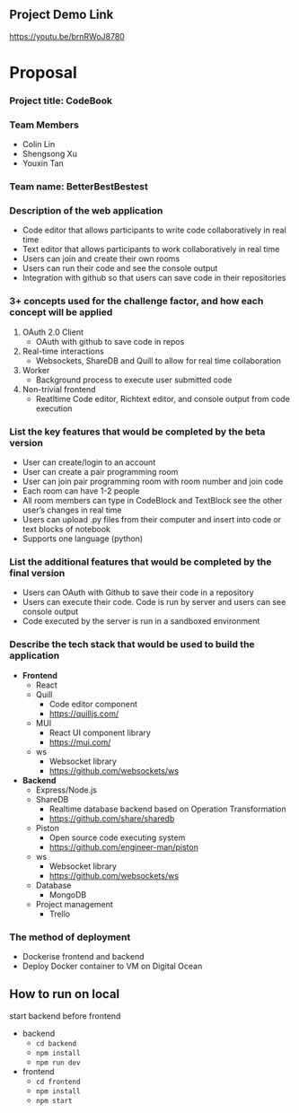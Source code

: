 ## Project Demo Link
https://youtu.be/brnRWoJ8780

# Proposal

### Project title: CodeBook

### Team Members

- Colin Lin
- Shengsong Xu
- Youxin Tan

### Team name: BetterBestBestest

### Description of the web application

- Code editor that allows participants to write code collaboratively in real time
- Text editor that allows participants to work collaboratively in real time 
- Users can join and create their own rooms
- Users can run their code and see the console output
- Integration with github so that users can save code in their repositories

### 3+ concepts used for the challenge factor, and how each concept will be applied

1.  OAuth 2.0 Client
    - OAuth with github to save code in repos
2.  Real-time interactions
    - Websockets, ShareDB and Quill to allow for real time collaboration
3.  Worker
    - Background process to execute user submitted code
4.  Non-trivial frontend
    - Reatltime Code editor, Richtext editor, and console output from code execution

### List the key features that would be completed by the beta version

- User can create/login to an account
- User can create a pair programming room
- User can join pair programming room with room number and join code
- Each room can have 1-2 people
- All room members can type in CodeBlock and TextBlock see the other user’s changes in real time
- Users can upload .py files from their computer and insert into code or text blocks of notebook
- Supports one language (python)

### List the additional features that would be completed by the final version

- Users can OAuth with Github to save their code in a repository
- Users can execute their code. Code is run by server and users can see console output
- Code executed by the server is run in a sandboxed environment

### Describe the tech stack that would be used to build the application

- **Frontend**
  - React
  - Quill
    - Code editor component
    - https://quilljs.com/
  - MUI
    - React UI component library
    - https://mui.com/
  - ws
    - Websocket library
    - https://github.com/websockets/ws
- **Backend**
  - Express/Node.js
  - ShareDB
    - Realtime database backend based on Operation Transformation
    - https://github.com/share/sharedb
  - Piston
    - Open source code executing system
    - https://github.com/engineer-man/piston
  - ws
    - Websocket library
    - https://github.com/websockets/ws
  - Database
    - MongoDB
  - Project management
    - Trello

### The method of deployment

- Dockerise frontend and backend
- Deploy Docker container to VM on Digital Ocean

## How to run on local

start backend before frontend

- backend
  - `cd backend`
  - `npm install`
  - `npm run dev`
- frontend
  - `cd frontend`
  - `npm install`
  - `npm start`
